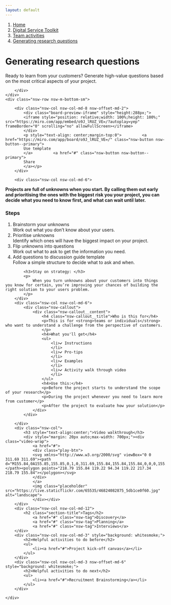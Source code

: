 ```yaml
---
layout: default
---
```

<nav aria-label="Breadcrumb" class="nsw-breadcrumb">
    <ol class="nsw-breadcrumb__list">
        <li class="nsw-breadcrumb__item">
            <a href="#" class="nsw-breadcrumb__link " >Home</a>
        </li>
        <li class="nsw-breadcrumb__item">
            <a href="#" class="nsw-breadcrumb__link " >Digital Service Toolkit</a>
        </li>
        <li class="nsw-breadcrumb__item">
            <a href="../" class="nsw-breadcrumb__link " >Team activities</a>
        </li>
        <li class="nsw-breadcrumb__item">
            <a href="#" class="nsw-breadcrumb__link nsw-breadcrumb--current" aria-current="page">Generating research questions</a>
        </li>
    </ol>
</nav>
<div class="nsw-grid">
    <div class="nsw-row nsw-m-bottom-sm">
        <div class="nsw-col">
            <h1>Generating research questions</h1>
            <p class="nsw-intro">Ready to learn from your customers? Generate high-value questions based on the most critical aspects of your project.</p>

        </div>
    </div>
    <div class="nsw-row nsw-m-bottom-sm">

        <div class="nsw-col nsw-col-md-8 nsw-offset-md-2">
            <div class="board-preview-iframe" style="height:288px;">
            <iframe style="position: relative;width: 100%;height: 100%;" src="https://miro.com/app/embed/o9J_lRUZ_VE=/?autoplay=yep" frameBorder="0" scrolling="no" allowFullScreen></iframe>
            </div>
            <p style="text-align: center;margin-top:0">         <a href="https://miro.com/app/board/o9J_lRUZ_VE=/" class="nsw-button nsw-button--primary">
            Use template
            </a>         <a href="#" class="nsw-button nsw-button--primary">
            Share
            </a></p>
        </div>

        <div class="nsw-col nsw-col-md-6">


<p><strong>Projects are full of unknowns when you start. By calling them out early and prioritising the ones with the biggest risk you your project, you can decide what you need to know first, and what can wait until later.</strong> </p>
<h3>Steps</h3>

<ol>
    <li>Brainstorm your unknowns <br>
    Work out what you don’t know about your users.</li>
    <li>Prioritise unknowns <br>
    Identify which ones will have the biggest impact on your project.</li>
    <li>Flip unknowns into questions <br>
    Work out what to ask to get the information you need.</li>
    <li>Add questions to discussion guide template <br>
    Follow a simple structure to decide what to ask and when.</li>
</ol>


            <h3>Stay on strategy: </h3>
            <p>
                When you turn unknowns about your customers into things you know for certain, you’re improving your chances of building the right solution to your users problem.
            </p>
        </div>
        <div class="nsw-col nsw-col-md-6">
            <div class="nsw-callout">
                <div class="nsw-callout__content">
                    <h4 class="nsw-callout__title">Who is this for</h4>
                    <p>This is for <strong>teams or individuals</strong> who want to understand a challenge from the perspective of customers.
                    </p>
                    <h4>What you'll get</h4>
                    <ul>
                        <li>✔ Instructions
                        </li>
                        <li>✔ Pro-tips
                        </li>
                        <li>✔ Examples
                        </li>
                        <li>✔ Activity walk through video
                        </li>
                    </ul>
                    <h4>Use this:</h4>
                    <p>Before the project starts to understand the scope of your research</p>
                    <p>During the project whenever you need to learn more from customer</p>
                    <p>After the project to evaluate how your solution</p>
                </div>
            </div>

        </div>
        <div class="nsw-col">
            <h3 style="text-align:center;">Video walkthrough</h3>
            <div style="margin: 20px auto;max-width: 700px;"><div class="video-wrap">
                <a href="#">
                <div class="play-btn">
                <svg xmlns="http://www.w3.org/2000/svg" viewBox="0 0 311.69 311.69"><path d="M155.84,0A155.85,155.85,0,1,0,311.69,155.84,155.84,155.84,0,0,0,155.84,0Zm0,296.42A140.58,140.58,0,1,1,296.42,155.84,140.58,140.58,0,0,1,155.84,296.42Z"></path><polygon points="218.79 155.84 119.22 94.34 119.22 217.34 218.79 155.84"></polygon></svg>
                </div>
                </a>
                <img class="placeholder" src="https://live.staticflickr.com/65535/46824082875_5db1ce0f60.jpg" alt="landscape">
                </div></div>
        </div>
        <div class="nsw-col nsw-col-md-12">
        	<h2 class="section-title">Tags</h2>
    			<a href="#" class="nsw-tag">Discovery</a>
    			<a href="#" class="nsw-tag">Planning</a>
    			<a href="#" class="nsw-tag">Interviews</a>
        </div>
        <div class="nsw-col nsw-col-md-3" style="background: whitesmoke;">
            <h2>Helpful activities to do before</h2>
            <ul>
                <li><a href="#">Project kick-off canvas</a></li>
            </ul>
        </div>
        <div class="nsw-col nsw-col-md-3 nsw-offset-md-6" style="background: whitesmoke;">
            <h2>Helpful activities to do next</h2>
            <ul>
                <li><a href="#">Recruitment Brainstorming</a></li>
            </ul>
        </div>

    </div>
</div>
